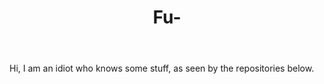 <!DOCTYPE HTML>
<html>
  <header> 
  <h1> Fu- </h1>
  </header>
  <main>
    <p> Hi, I am an idiot who knows some stuff, as seen by the repositories below. </p>
  </main> 
  </html>
